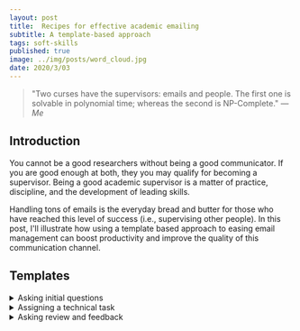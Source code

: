 ```yaml
---
layout: post
title:  Recipes for effective academic emailing
subtitle: A template-based approach
tags: soft-skills
published: true
image: ../img/posts/word_cloud.jpg
date: 2020/3/03
---
```


> "Two curses have the supervisors: emails and people. The first one is solvable in polynomial time; whereas the second is NP-Complete." *― Me*

## Introduction

You cannot be a good researchers without being a good communicator. If you are good enough at both, they you may qualify for becoming a supervisor. Being a good academic supervisor is a matter of practice, discipline, and the development of leading skills. 

Handling tons of emails is the everyday bread and butter for those who have reached this level of success (i.e., supervising other people). In this post, I'll illustrate how using a template based approach to easing email management can boost productivity and improve the quality of this communication channel. 

<!-- @todo #19  explain we academics love emailing -->

## Templates

<details><summary>Asking initial questions</summary>
<p>
Hi XXX,<br/>
<br/>
Nice to meet you.
<br/>
As a starting point for our conversation, I would like to know more about you.<br/>
* What's your best research writing achievement (report, dissertation, paper)? (please send it to me)<br/>
* What's your best programming achievement (explain the domain, programming language, software stack, role in the team)?<br/>
* What accomplishments are you most proud of?<br/>
* What's your biggest failure?<br/>
<br/>
Best regards,
XXX
<br/>
</p>
</details>

<details><summary>Assigning a technical task</summary>
Hi XXX,<br/>
<br/>
Now I'd like to give you a technical task.<br/>
<br/>
Your task is XXX.<br/>
<br/>
The task is deliberately very open because this is how research works. In case of problems (and there will be some), don't hesitate to make simplifying assumptions in order to achieve something meaningful.<br/>
<br/>
Then, I ask you to write a short document explaining the outcome of this task and your reflection on it. If you're not successful, you can reflect about the main difficulties you faced.<br/>
<br/>
When could you send me this document?<br/>
<br/>
Best,<br/>
XXX
</details>


<details><summary>Asking review and feedback</summary>
<p>
Hi XXX,<br/>
<br/>
I hope your review to be almost-comically brutal.
<br/>
Best regards,
XXX
<br/>
</p>
</details>




